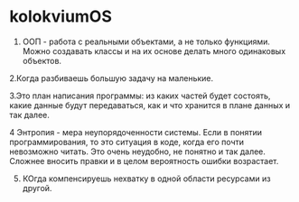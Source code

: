 # kolokviumOS

1. ООП - работа с реальными объектами, а не только функциями. Можно создавать классы и на их основе делать много одинаковых объектов.




2.Когда разбиваешь большую задачу на маленькие.



3.Это план написания программы: из каких частей будет состоять, какие данные будут передаваться, как и что хранится в плане данных и так далее.



4 Энтропия - мера неупорядоченности системы. Если в понятии программирования, то это ситуация в коде, когда его почти невозможно читать. Это очень неудобно, не понятно и так далее. Сложнее вносить правки и в целом вероятность ошибки возрастает.



5. КОгда компенсируешь нехватку в одной области ресурсами из другой.
